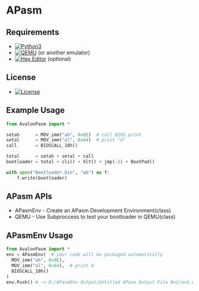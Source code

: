 # APasm

## Requirements
- [![Python3](https://img.shields.io/badge/python-3.11-blue)](https://www.python.org/)
- [![QEMU](https://img.shields.io/badge/QEMU-Emulator-blue)](https://www.qemu.org/) (or another emulator)
- [![Hex Editor](https://img.shields.io/badge/Hex-Editor-blue)](https://mh-nexus.de/en/hxd/) (optional)

## License
- [![License](https://img.shields.io/badge/MIT-License-green)](https://github.com/RandomX42069/APasm/blob/main/LICENSE)

## Example Usage
```python
from AvalonPasm import *

setah      = MOV_imm("ah", 0x0E)  # call BIOS print
setal      = MOV_imm("al", 0x64)  # print "d"
call       = BIOSCALL_10h()

total      = setah + setal + call
bootloader = total + cli() + hlt() + jmp(-2) + BootPad()

with open("Bootloader.bin", "wb") as f:
    f.write(bootloader)
```
## APasm APIs
- APasmEnv   - Create an APasm Development Environment(class)
- QEMU       - Use Subproccess to test your bootloader in QEMU(class)

## APasmEnv Usage
```python
from AvalonPasm import *
env = APasmEnv(  # your code will be packaged automatically
  MOV_imm("ah", 0x0E),
  MOV_imm("al", 0x64),  # print d
  BIOSCALL_10h()  
)
env.Push() # -> D:/APasmEnv Output/Untitled APasm Output File No{rand.randint(0,1000000)}
```
  
